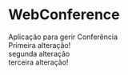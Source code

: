 # WebConference
Aplicação para gerir Conferência
<br>Primeira alteração!
<br>segunda alteração
<br>terceira alteração!